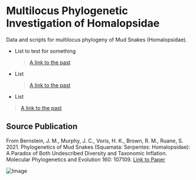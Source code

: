 # Multilocus Phylogenetic Investigation of Homalopsidae
Data and scripts for multilocus phylogeny of Mud Snakes (Homalopsidae). 

* List to test for something
  > [A link to the past](https://commonmark.org/help/)
* List
  > [A link to the past](https://commonmark.org/help/)
* List
> [A link to the past](https://commonmark.org/help/)


## Source Publication
From Bernstein, J. M., Murphy, J. C., Voris, H. K., Brown, R. M., Ruane, S. 2021. Phylogenetics of Mud Snakes (Squamata: Serpentes: 
Homalopsidae): A Paradox of Both Undescribed Diversity and Taxonomic Inflation. Molecular Phylogenetics and Evolution 160: 107109.
[Link to Paper](https://static1.squarespace.com/static/633a1ad2337f6700f6fcf3de/t/6344ec2cba833d7984fec29e/1665461295127/Bernstein-et-al_Homalopsidae_MPE2021.pdf)

![Image](https://ars.els-cdn.com/content/image/1-s2.0-S1055790321000427-ga1_lrg.jpg)
